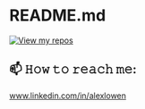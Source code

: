 # README.md
[![View my repos](https://github-readme-stats.vercel.app/api/top-langs?username=alexloween&locale=en&layout=compact)](https://github.com/alexloweeen?tab=repositories)
## 📫 𝙷𝚘𝚠 𝚝𝚘 𝚛𝚎𝚊𝚌𝚑 𝚖𝚎:
www.linkedin.com/in/alexlowen

<div align="left">
</div>
